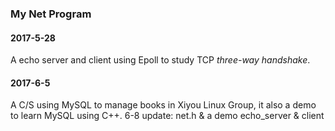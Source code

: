 ### My Net Program

#### 2017-5-28
A echo server and client using Epoll to study TCP *three-way handshake*.
#### 2017-6-5
A C/S using MySQL to manage books in Xiyou Linux Group, it also a demo to learn MySQL using C++.
6-8 update: net.h & a demo echo_server & client  
